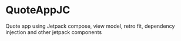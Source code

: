 # QuoteAppJC
Quote app using Jetpack compose, view model, retro fit, dependency injection and other jetpack components
